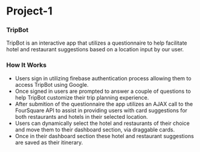 # Project-1

### TripBot
TripBot is an interactive app that utilizes a questionnaire to help facilitate hotel and restaurant suggestions based on a location input by our user. 

### How It Works
* Users sign in utilizing firebase authentication process allowing them to access TripBot using Google. 
* Once signed in users are prompted to answer a couple of questions to help TripBot customize their trip planning experience. 
* After submition of the questionnaire the app utilizes an AJAX call to the FourSquare API to assist in providing users with card suggestions for both restaurants and hotels in their selected location. 
* Users can dynamically select the hotel and restaurants of their choice and move them to their dashboard section, via draggable cards. 
* Once in their dashboard section these hotel and restaurant suggestions are saved as their itinerary. 


